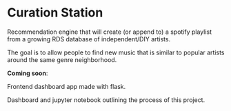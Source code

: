 # Curation Station
Recommendation engine that will create (or append to) a spotify playlist from a growing RDS database of independent/DIY artists.

The goal is to allow people to find new music that is similar to popular artists around the same genre neighborhood.

**Coming soon**:

Frontend dashboard app made with flask.

Dashboard and jupyter notebook outlining the process of this project.
